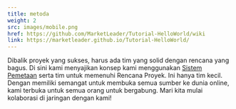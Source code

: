 ```yaml
---
title: metoda
weight: 2
src: images/mobile.png
href: https://github.com/MarketLeader/Tutorial-HelloWorld/wiki
link: https://marketleader.github.io/Tutorial-HelloWorld/
---
```

Dibalik proyek yang sukses, harus ada tim yang solid dengan rencana yang bagus. Di sini kami menyajikan konsep kami menggunakan <a href="https://chetabahana.github.io/threejs/" target="_blank">Sistem Pemetaan</a> serta tim untuk memenuhi Rencana Proyek. Ini hanya tim kecil. Dengan memiliki semangat untuk membuka semua sumber ke dunia online, kami terbuka untuk semua orang untuk bergabung. Mari kita mulai kolaborasi di jaringan dengan kami!
